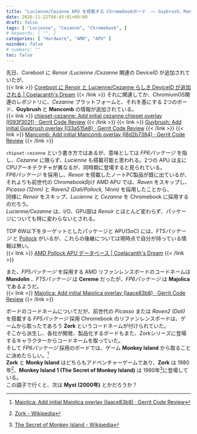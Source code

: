 ```yaml
---
title: "Lucienne/Cezanne APU を搭載する Chromebookボード　―― Guybrush、Mancomb"
date: 2020-11-22T04:43:01+09:00
draft: false
tags: [ "Lucienne", "Cezanne", "Chromebook", ]
# keywords: [ "", ]
categories: [ "Hardware", "AMD", "APU" ]
noindex: false
# summary: ""
toc: false
---
```


先日、Coreboot に *Renoir /Lucienne /Cezanne* 関連の DeviceID が追加されていたが、  
{{< link >}} [Coreboot に Renoir と Lucienne/Cezanne らしき DeviceID が追加される | Coelacanth's Dream](/posts/2020/11/19/rn-lcn-czn-coreboot-did/) {{< /link >}}
それに関連してか、ChromiumOS関連のレポジトリに、*Cezanne* プラットフォームと、それを基にする 2つのボード、**Guybrush** と **Mancomb** の情報が追加されている。  
{{< link >}} [chipset-cezanne: Add initial cezanne chipset overlay (I093f302f) · Gerrit Code Review](https://chromium-review.googlesource.com/c/chromiumos/overlays/board-overlays/+/2546286) {{< /link >}}
{{< link >}} [Guybrush: Add initial Guybrush overlay (I33a515e8) · Gerrit Code Review](https://chromium-review.googlesource.com/c/chromiumos/overlays/board-overlays/+/2546293) {{< /link >}}
{{< link >}} [Mancomb: Add initial Mancomb overlay (I8d2b7384) · Gerrit Code Review](https://chromium-review.googlesource.com/c/chromiumos/overlays/board-overlays/+/2546294) {{< /link >}}

`chipset-cezanne` という書き方ではあるが、意味としては *FP6パッケージ* を指し、*Cezanne* に限らず、*Lucienne* も搭載可能と思われる。2つの APU は主に CPUアーキテクチャが異なるが、同時期に登場すると見られている。  
*FP6パッケージ* を採用し、*Renoir* を搭載したノートPC製品が既に出ているが、それよりも前世代の Chromebook向け AMD APU では、*Raven* をスキップし、*Picasso (12nm)* と *Raven2 (Dali/Pollock, 14nm)* を採用したことから、  
同様に *Renoir* をスキップ、*Lucienne* と *Cezanne* を Chromebook に採用するのだろう。  
*Lucienne/Cezanne* は、I/O、GPU部は *Renoir* とほとんど変わらず、パッケージについても特に変わらないとされる。  

TDP 6W以下をターゲットとしたパッケージと APU(SoC) には、*FT5パッケージ* と [Pollock](/tags/pollock) がいるが、これらの後継については現時点で自分が持っている情報は無い。  
{{< link >}} [AMD Pollock APU データベース | Coelacanth's Dream](/posts/2020/06/14/amd-pollock-apu-database/) {{< /link >}}

また、*FP5パッケージ* を採用する AMD リファンレンスボードのコードネームは **Mandolin** 、*FT5パッケージ* は **Cereme** だったが、*FP6パッケージ* は **Majolica** であるようだ。  
{{< link >}} [Majolica: Add initial Majolica overlay (Iaace83b8) · Gerrit Code Review](https://chromium-review.googlesource.com/c/chromiumos/overlays/board-overlays/+/2546287) {{< /link >}}

ボードのコードネームについてだが、前世代の *Picasso* または *Raven2 (Dali)* を搭載する *FP5パッケージ* 採用 Chromebook のリファンレンスボードは、ゲームから取ったであろう **Zork** というコードネームが付けられていた。  
そこから派生し、各社が開発、製品化するボードもまた、Zorkシリーズに登場するキャラクターからコードネームを取っていた。  
そして *FP6パッケージ* 採用のボードでは、ゲーム **Monkey Island** から取ることに決めたらしい。[^fp6]  
**Zork** と **Monky Island** はどちらもアドベンチャーゲームであり、**Zork** は 1980年[^zork]、**Monkey Island 1 (The Secret of Monkey Island)** は 1990年[^monkey-island]に登場している。  
この調子で行くと、次は **Myst (2000年)** とかだろうか？  

[^fp6]: [Majolica: Add initial Majolica overlay (Iaace83b8) · Gerrit Code Review](https://chromium-review.googlesource.com/c/chromiumos/overlays/board-overlays/+/2546287)
[^zork]: [Zork - Wikipedia](https://en.wikipedia.org/wiki/Zork)
[^monkey-island]: [The Secret of Monkey Island - Wikipedia](https://en.wikipedia.org/wiki/The_Secret_of_Monkey_Island)
